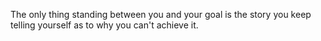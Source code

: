 The only thing standing between you and your goal is the story you keep telling yourself as to why you can't achieve it.
